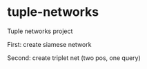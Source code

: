# tuple-networks

Tuple networks project

First: create siamese network

Second: create triplet net (two pos, one query)
